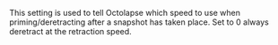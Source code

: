 This setting is used to tell Octolapse which speed to use when priming/deretracting after a snapshot has taken place.  Set to 0 always deretract at the retraction speed.
